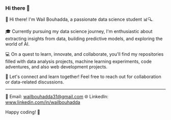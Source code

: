### Hi there 👋

👋 Hi there! I'm Wail Bouhadda, a passionate data science student 📊🔍. 

🎓 Currently pursuing my data science journey, I'm enthusiastic about extracting insights from data, building predictive models, and exploring the world of AI. 

💻 On a quest to learn, innovate, and collaborate, you'll find my repositories filled with data analysis projects, machine learning experiments, code adventures, and also web development projects. 

🌟 Let's connect and learn together! Feel free to reach out for collaboration or data-related discussions.

<hr>

📧 Email: wailbouhadda31@gmail.com
🌐 LinkedIn: www.linkedin.com/in/wailbouhadda

Happy coding! 🚀


<!--
**WailBouhadda/WailBouhadda** is a ✨ _special_ ✨ repository because its `README.md` (this file) appears on your GitHub profile.

Here are some ideas to get you started:

- 🔭 I’m currently working on ...
- 🌱 I’m currently learning ...
- 👯 I’m looking to collaborate on ...
- 🤔 I’m looking for help with ...
- 💬 Ask me about ...
- 📫 How to reach me: ...
- 😄 Pronouns: ...
- ⚡ Fun fact: ...
-->
